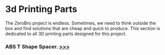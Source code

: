 # 3d Printing Parts

The ZeroBro project is endless. Sometimes, we need to think outside the box and find solutions that are cheap and quick to produce. This section is dedicated to all 3D printing parts designed for this project.

### ABS T Shape Spacer. [>>>](https://github.com/proxytype/ZeroBro/tree/main/3D/Nylon-T-Spacer)

